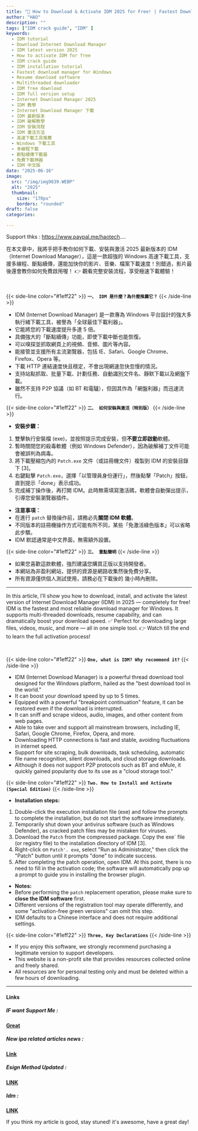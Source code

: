 ```yaml
---
title: "🚀 How to Download & Activate IDM 2025 for Free! | Fastest Download Manager for Windows (Full Tutorial)"
author: "HAO"
description: ""
tags: ["IDM crack guide", "IDM" ]
keywords:
  - IDM tutorial
  - Download Internet Download Manager
  - IDM latest version 2025
  - How to activate IDM for free
  - IDM crack guide
  - IDM installation tutorial
  - Fastest download manager for Windows
  - Resume download software
  - Multithreaded downloader
  - IDM free download
  - IDM full version setup
  - Internet Download Manager 2025
  - IDM 教學
  - Internet Download Manager 下載
  - IDM 最新版本
  - IDM 破解教學
  - IDM 安裝流程
  - IDM 激活方法
  - 高速下載工具推薦
  - Windows 下載工具
  - 多線程下載
  - 斷點續傳下載器
  - 免費下載神器
  - IDM 中文版
date: "2025-06-16"
image:
  src: "/img/img9839.WEBP"
  alt: "2025"
  thumbnail:
    size: "170px"
    borders: "rounded"
draft: false
categories:

---
```


Support thks : https://www.paypal.me/haotech....
<!--more-->

在本文章中，我將手把手教你如何下載、安裝與激活 2025 最新版本的 IDM（Internet Download Manager），這是一款超強的 Windows 高速下載工具，支援多線程、斷點續傳，還能加快你的影片、音樂、檔案下載速度！別錯過，影片最後還會教你如何免費啟用喔！
👉 觀看完整安裝流程，享受極速下載體驗！

<br>

{{< side-line color="#1eff22" >}}
**`一、 IDM 是什麼？為什麼推薦它？`**
{{< /side-line >}}

* IDM (Internet Download Manager) 是一款專為 Windows 平台設計的強大多執行緒下載工具，被譽為「全球最佳下載利器」。
* 它能將您的下載速度提升多達 5 倍。
* 具備強大的「斷點續傳」功能，即使下載中斷也能恢復。
* 可以嗅探並抓取網頁上的視頻、音頻、圖片等內容。
* 能接管並支援所有主流瀏覽器，包括 IE、Safari、Google Chrome、Firefox、Opera 等。
* 下載 HTTP 連結速度快且穩定，不會出現網速忽快忽慢的情況。
* 支持站點抓取、批量下載、計劃任務、自動識別文件名、靜默下載以及網盤下載。
* 雖然不支持 P2P 協議（如 BT 和電驢），但因其作為「網盤利器」而迅速流行。

{{< side-line color="#1eff22" >}}
**`二、 如何安裝與激活（特別版）`**
{{< /side-line >}}

* **安裝步驟：**
1. 雙擊執行安裝檔 (exe)，並按照提示完成安裝，但**不要立即啟動**軟體。
2. 暫時關閉您的殺毒軟體（例如 Windows Defender），因為破解補丁文件可能會被誤判為病毒。
3. 將下載壓縮包內的 `Patch.exe` 文件（或註冊機文件）複製到 IDM 的安裝目錄下 [3]。
4. 右鍵點擊 `Patch.exe`，選擇「以管理員身份運行」，然後點擊「Patch」按鈕，直到提示「done」表示成功。
5. 完成補丁操作後，再打開 IDM。此時無需填寫激活碼，軟體會自動彈出提示，引導您安裝瀏覽器插件。
* **注意事項：**
* 在進行 `patch` 替換操作前，請務必先**關閉 IDM 軟體**。
* 不同版本的註冊機操作方式可能有所不同，某些「免激活綠色版本」可以省略此步驟。
* IDM 默認通常是中文界面，無需額外設置。

{{< side-line color="#1eff22" >}}
**`三、 重點聲明`**
{{< /side-line >}}

* 如果您喜歡這款軟體，強烈建議您購買正版以支持開發者。
* 本網站為非盈利網站，提供的資源是網路收集然後免費分享。
* 所有資源僅供個人測試使用，請務必在下載後的 幾小時內刪除。

---

In this article, I’ll show you how to download, install, and activate the latest version of Internet Download Manager (IDM) in 2025 — completely for free!
IDM is the fastest and most reliable download manager for Windows. It supports multi-threaded downloads, resume capability, and can dramatically boost your download speed.
✅ Perfect for downloading large files, videos, music, and more — all in one simple tool.
👉 Watch till the end to learn the full activation process!

<br>

{{< side-line color="#1eff22" >}}
**`One, what is IDM? Why recommend it?`**
{{< /side-line >}}

* IDM (Internet Download Manager) is a powerful thread download tool designed for the Windows platform, hailed as the "best download tool in the world."
* It can boost your download speed by up to 5 times.
* Equipped with a powerful "breakpoint continuation" feature, it can be restored even if the download is interrupted.
* It can sniff and scrape videos, audio, images, and other content from web pages.
* Able to take over and support all mainstream browsers, including IE, Safari, Google Chrome, Firefox, Opera, and more.
* Downloading HTTP connections is fast and stable, avoiding fluctuations in internet speed.
* Support for site scraping, bulk downloads, task scheduling, automatic file name recognition, silent downloads, and cloud storage downloads.
* Although it does not support P2P protocols such as BT and eMule, it quickly gained popularity due to its use as a "cloud storage tool."

{{< side-line color="#1eff22" >}}
**`Two. How to Install and Activate (Special Edition)`**
{{< /side-line >}}

* **Installation steps:**
1. Double-click the execution installation file (exe) and follow the prompts to complete the installation, but do not start the software immediately.
2. Temporarily shut down your antivirus software (such as Windows Defender), as cracked patch files may be mistaken for viruses.
3. Download the `Patch` from the compressed package. Copy the exe` file (or registry file) to the installation directory of IDM [3].
4. Right-click on `Patch'. exe`, select "Run as Administrator," then click the "Patch" button until it prompts "done" to indicate success.
5. After completing the patch operation, open IDM. At this point, there is no need to fill in the activation code; the software will automatically pop up a prompt to guide you in installing the browser plugin.
* **Notes:**
* Before performing the `patch` replacement operation, please make sure to **close the IDM software** first.
* Different versions of the registration tool may operate differently, and some "activation-free green versions" can omit this step.
* IDM defaults to a Chinese interface and does not require additional settings.

{{< side-line color="#1eff22" >}}
**`Three, Key Declarations`**
{{< /side-line >}}

* If you enjoy this software, we strongly recommend purchasing a legitimate version to support developers.
* This website is a non-profit site that provides resources collected online and freely shared.
* All resources are for personal testing only and must be deleted within a few hours of downloading.

---

#### **Links**

##### **<font style="background: "> IF want Support Me :</font>** 
**[Great](https://www.paypal.me/haotech)**

##### **<font style="background: "> New ipa related articles news : </font>** 
**[Link](https://www.patreon.com/hao8?utm_medium=unknown&utm_source=join_link&utm_campaign=creatorshare_creator&utm_content=copyLink)**

##### **<font style="background:  "> Esign Method Updated :</font>** 
**[LINK](https://sinkfree.pages.dev/idm)**

##### **<font style="background:  "> Idm :</font>** 
**[LINK](https://linkvertise.com/1361320/lMKe0nJjaBau?o=sharing)**

If you think my article is good, stay stuned! it's awesome, have a great day!

